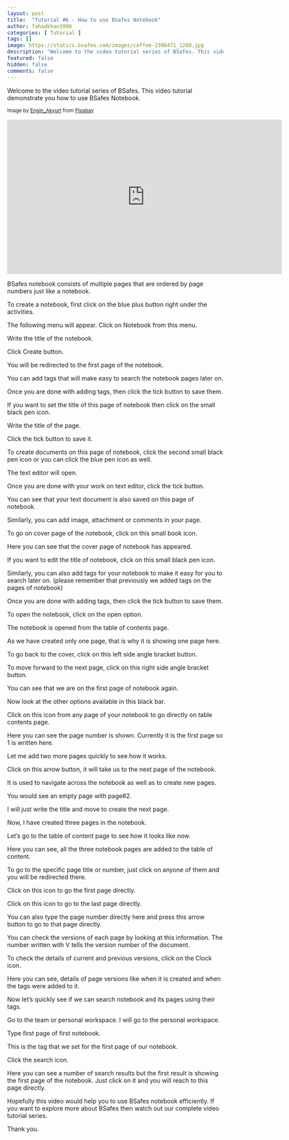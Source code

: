 ```yaml
---
layout: post
title:  "Tutorial #6 - How to use BSafes Notebook"
author: fahadkhan1990 
categories: [ Tutorial ]
tags: []
image: https://statics.bsafes.com/images/coffee-2306471_1280.jpg 
description: "Welcome to the video tutorial series of BSafes. This video tutorial demonstrate you how to use BSafes Notebook."
featured: false 
hidden: false 
comments: false
---
```


Welcome to the video tutorial series of BSafes. This video tutorial demonstrate you how to use BSafes Notebook.

<sup>Image by <a href="https://pixabay.com/users/engin_akyurt-3656355/">Engin_Akyurt</a> from <a href="https://pixabay.com/photos/coffee-pen-notebook-caffeine-cup-2306471/">Pixabay</a></sup>
<iframe width="640" height="360" src="https://www.youtube.com/embed/gTljQsMPNZQ" frameborder="0" allow="accelerometer; autoplay; encrypted-media; gyroscope; picture-in-picture" allowfullscreen></iframe>

BSafes notebook consists of multiple pages that are ordered by page numbers just like a notebook.

To create a notebook, first click on the blue plus button right under the activities.

The following menu will appear. Click on Notebook from this menu.

Write the title of the notebook.

Click Create button.

You will be redirected to the first page of the notebook.

You can add tags that will make easy to search the notebook pages later on.

Once you are done with adding tags, then click the tick button to save them.

If you want to set the title of this page of notebook then click on the small black pen icon.

Write the title of the page.

Click the tick button to save it.

To create documents on this page of notebook, click the second small black pen icon or you can click the blue pen icon as well.

The text editor will open.

Once you are done with your work on text editor, click the tick button.

You can see that your text document is also saved on this page of notebook.

 Similarly, you can add image, attachment or comments in your page.

To go on cover page of the notebook, click on this small book icon.

Here you can see that the cover page of notebook has appeared.

If you want to edit the title of notebook, click on this small black pen icon.

Similarly, you can also add tags for your notebook to make it easy for you to search later on. (please remember that previously we added tags on the pages of notebook) 

Once you are done with adding tags, then click the tick button to save them.

To open the notebook, click on the open option.

The notebook is opened from the table of contents page.

As we have created only one page, that is why it is showing one page here.

To go back to the cover, click on this left side angle bracket button.

To move forward to the next page, click on this right side angle bracket button.

You can see that we are on the first page of notebook again.

Now look at the other options available in this black bar.

Click on this icon from any page of your notebook to go directly on table contents page.

Here you can see the page number is shown. Currently it is the first page so 1 is written here.

Let me add two more pages quickly to see how it works.

Click on this arrow button, it will take us to the next page of the notebook. 

It is used to navigate across the notebook as well as to create new pages.

You would see an empty page with page#2.

I will just write the title and move to create the next page.

Now, I have created three pages in the notebook.

Let’s go to the table of content page to see how it looks like now.

Here you can see, all the three notebook pages are added to the table of content.

To go to the specific page title or number, just click on anyone of them and you will be redirected there.

Click on this icon to go the first page directly.

Click on this icon to go to the last page directly.

You can also type the page number directly here and press this arrow button to go to that page directly.

You can check the versions of each page by looking at this information. The number written with V tells the version number of the document. 

To check the details of current and previous versions, click on the Clock icon. 

Here you can see, details of page versions like when it is created and when the tags were added to it.

Now let’s quickly see if we can search notebook and its pages using their tags.

Go to the team or personal workspace. I will go to the personal workspace. 

Type first page of first notebook.

This is the tag that we set for the first page of our notebook.

Click the search icon.

Here you can see a number of search results but the first result is showing the first page of the notebook. Just click on it and you will reach to this page directly.



Hopefully this video would help you to use BSafes notebook efficiently. If you want to explore more about BSafes then watch out our complete video tutorial series.

Thank you.


